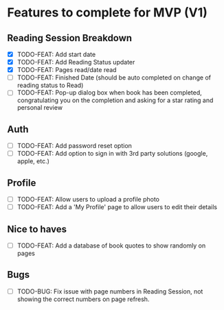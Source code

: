 # Features to complete for MVP (V1)

## Reading Session Breakdown

- [x] TODO-FEAT: Add start date
- [x] TODO-FEAT: Add Reading Status updater
- [x] TODO-FEAT: Pages read/date read
- [ ] TODO-FEAT: Finished Date (should be auto completed on change of reading status to Read)
- [ ] TODO-FEAT: Pop-up dialog box when book has been completed, congratulating you on the completion and asking for a star rating and personal review

## Auth

- [ ] TODO-FEAT: Add password reset option
- [ ] TODO-FEAT: Add option to sign in with 3rd party solutions (google, apple, etc.)

## Profile

- [ ] TODO-FEAT: Allow users to upload a profile photo
- [ ] TODO-FEAT: Add a 'My Profile' page to allow users to edit their details

## Nice to haves

- [ ] TODO-FEAT: Add a database of book quotes to show randomly on pages

## Bugs

- [ ] TODO-BUG: Fix issue with page numbers in Reading Session, not showing the correct numbers on page refresh.
